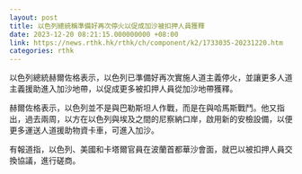 ```yaml
---
layout: post
title: 以色列總統稱準備好再次停火以促成加沙被扣押人員獲釋
date: 2023-12-20 08:21:15.000000000 +08:00
link: https://news.rthk.hk/rthk/ch/component/k2/1733035-20231220.htm
categories: rthk
---
```


以色列總統赫爾佐格表示，以色列已準備好再次實施人道主義停火，並讓更多人道主義援助進入加沙地帶，以促成更多被扣押人員從加沙地帶獲釋。

赫爾佐格表示，以色列並不是與巴勒斯坦人作戰，而是在與哈馬斯戰鬥。他又指出，過去兩周，以方在以色列與埃及之間的尼察納口岸，啟用新的安檢設備，以便更多運送人道援助物資卡車，可進入加沙。

有報道指，以色列、美國和卡塔爾官員在波蘭首都華沙會面，就巴以被扣押人員交換協議，進行磋商。
